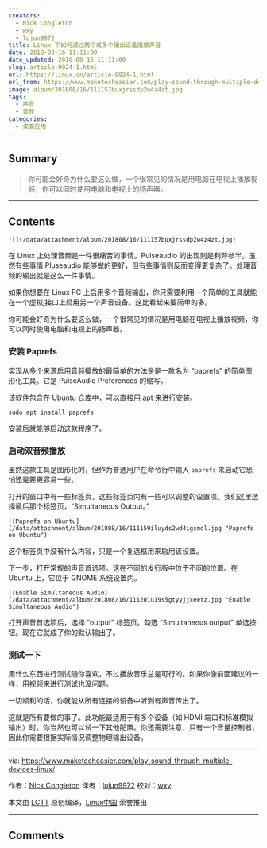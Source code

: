 ```yaml
---
creators:
  - Nick Congleton
  - wxy
  - lujun9972
title: Linux 下如何通过两个或多个输出设备播放声音
date: 2018-08-16 11:11:00
date_updated: 2018-08-16 11:11:00
slug: article-9924-1.html
url: https://linux.cn/article-9924-1.html
url_from: https://www.maketecheasier.com/play-sound-through-multiple-devices-linux/
image: album/201808/16/111157buxjrssdp2w4z4zt.jpg
tags:
  - 声音
  - 音频
categories:
  - 桌面应用
---
```


## Summary

> 你可能会好奇为什么要这么做，一个很常见的情况是用电脑在电视上播放视频，你可以同时使用电脑和电视上的扬声器。

***

<!-- more -->

## Contents

`![](/data/attachment/album/201808/16/111157buxjrssdp2w4z4zt.jpg)`

在 Linux 上处理音频是一件很痛苦的事情。Pulseaudio 的出现则是利弊参半。虽然有些事情 Pluseaudio 能够做的更好，但有些事情则反而变得更复杂了。处理音频的输出就是这么一件事情。

如果你想要在 Linux PC 上启用多个音频输出，你只需要利用一个简单的工具就能在一个虚拟j接口上启用另一个声音设备。这比看起来要简单的多。

你可能会好奇为什么要这么做，一个很常见的情况是用电脑在电视上播放视频，你可以同时使用电脑和电视上的扬声器。

### 安装 Paprefs

实现从多个来源启用音频播放的最简单的方法是是一款名为 “paprefs” 的简单图形化工具。它是 PulseAudio Preferences 的缩写。

该软件包含在 Ubuntu 仓库中，可以直接用 apt 来进行安装。

```shell
sudo apt install paprefs
```

安装后就能够启动这款程序了。

### 启动双音频播放

虽然这款工具是图形化的，但作为普通用户在命令行中输入 `paprefs` 来启动它恐怕还是要更容易一些。

打开的窗口中有一些标签页，这些标签页内有一些可以调整的设置项。我们这里选择最后那个标签页，“Simultaneous Output。”

`![Paprefs on Ubuntu](/data/attachment/album/201808/16/111159iluyds2wd4igsmdl.jpg "Paprefs on Ubuntu")`

这个标签页中没有什么内容，只是一个复选框用来启用该设置。

下一步，打开常规的声音首选项。这在不同的发行版中位于不同的位置。在 Ubuntu 上，它位于 GNOME 系统设置内。

`![Enable Simultaneous Audio](/data/attachment/album/201808/16/111201u19s5gtyyjjxeetz.jpg "Enable Simultaneous Audio")`

打开声音首选项后，选择 “output” 标签页。勾选 “Simultaneous output” 单选按钮。现在它就成了你的默认输出了。

### 测试一下

用什么东西进行测试随你喜欢，不过播放音乐总是可行的。如果你像前面建议的一样，用视频来进行测试也没问题。

一切顺利的话，你就能从所有连接的设备中听到有声音传出了。

这就是所有要做的事了。此功能最适用于有多个设备（如 HDMI 端口和标准模拟输出）时。你当然也可以试一下其他配置。你还需要注意，只有一个音量控制器，因此你需要根据实际情况调整物理输出设备。

---

via: <https://www.maketecheasier.com/play-sound-through-multiple-devices-linux/>

作者：[Nick Congleton](https://www.maketecheasier.com/author/nickcongleton/) 译者：[lujun9972](https://github.com/lujun9972) 校对：[wxy](https://github.com/wxy)

本文由 [LCTT](https://github.com/LCTT/TranslateProject) 原创编译，[Linux中国](https://linux.cn/) 荣誉推出

***

## Comments
